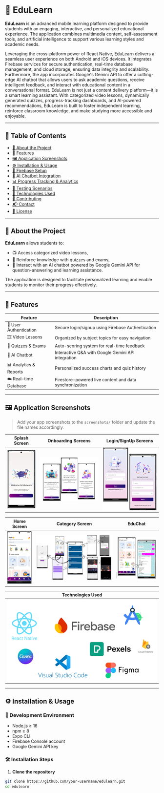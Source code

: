 # 📱 EduLearn

**EduLearn** is an advanced mobile learning platform designed to provide students with an engaging, interactive, and personalized educational experience. The application combines multimedia content, self-assessment tools, and artificial intelligence to support various learning styles and academic needs.

Leveraging the cross-platform power of React Native, EduLearn delivers a seamless user experience on both Android and iOS devices. It integrates Firebase services for secure authentication, real-time database management, and cloud storage, ensuring data integrity and scalability. Furthermore, the app incorporates Google's Gemini API to offer a cutting-edge AI chatbot that allows users to ask academic questions, receive intelligent feedback, and interact with educational content in a conversational format.
EduLearn is not just a content delivery platform—it is a smart learning assistant. With categorized video lessons, dynamically generated quizzes, progress-tracking dashboards, and AI-powered recommendations, EduLearn is built to foster independent learning, reinforce classroom knowledge, and make studying more accessible and enjoyable.


---

## 🧠 Table of Contents

- [📌 About the Project](#-about-the-project)
- [🚀 Features](#-features)
- [🖼️ Application Screenshots](#-application-screenshots)
- [⚙️ Installation & Usage](#-installation--usage)
- [🔐 Firebase Setup](#-firebase-setup)
- [🤖 AI Chatbot Integration](#-ai-chatbot-integration)
- [📊 Progress Tracking & Analytics](#-progress-tracking--analytics)
- [🧪 Testing Scenarios](#-testing-scenarios)
- [🧰 Technologies Used](#-technologies-used)
- [🙌 Contributing](#-contributing)
- [📬 Contact](#-contact)
- [📄 License](#-license)

---

## 📌 About the Project

**EduLearn** allows students to:

- 📺 Access categorized video lessons,
- 📝 Reinforce knowledge with quizzes and exams,
- 💬 Interact with an AI chatbot powered by Google Gemini API for question-answering and learning assistance.

The application is designed to facilitate personalized learning and enable students to monitor their progress effectively.

---

## 🚀 Features

| Feature                   | Description |
|---------------------------|-------------|
| 🔐 User Authentication    | Secure login/signup using Firebase Authentication |
| 🎞️ Video Lessons          | Organized by subject topics for easy navigation |
| 🧠 Quizzes & Exams        | Auto-scoring system for real-time feedback |
| 💬 AI Chatbot             | Interactive Q&A with Google Gemini API integration |
| 📊 Analytics & Reports    | Personalized success charts and quiz history |
| ☁️ Real-time Database     | Firestore-powered live content and data synchronization |

---

## 🖼️ Application Screenshots

> Add your app screenshots to the `screenshots/` folder and update the file names accordingly.

| Splash Screen | Onboarding Screens | Login/SignUp Screens |
|-------------|--------------|-------------|
| ![Home](screenshots/splash.png) | ![Onboarding Screens ](screenshots/tanıtım.png) | ![Login/SignUp Screens ](screenshots/sign.png) |

| Home Screen | Category Screen | EduChat |
|------------|--------------|-----------|
| ![Home Screen](screenshots/home.png) | ![Category Screen](screenshots/genel.png) | ![EduChat](screenshots/chat.png) 

|Technologies Used    |
|---------------------|
| ![Technologies Used](screenshots/teknoloji.png) |

---

## ⚙️ Installation & Usage

### 🔧 Development Environment

- Node.js ≥ 16
- npm ≥ 8
- Expo CLI
- Firebase Console account
- Google Gemini API key

### 🛠️ Installation Steps

1. **Clone the repository**
```bash
git clone https://github.com/your-username/edulearn.git
cd edulearn
